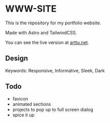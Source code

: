 # WWW-SITE

This is the repository for my portfolio website. 

Made with Astro and TailwindCSS.

You can see the live version at [arttu.net](https://arttu.net).

## Design

Keywords: Responsive, Informative, Sleek, Dark

## Todo

- favicon
- animated sections
- projects to pop up to full screen dialog
- spice it up

